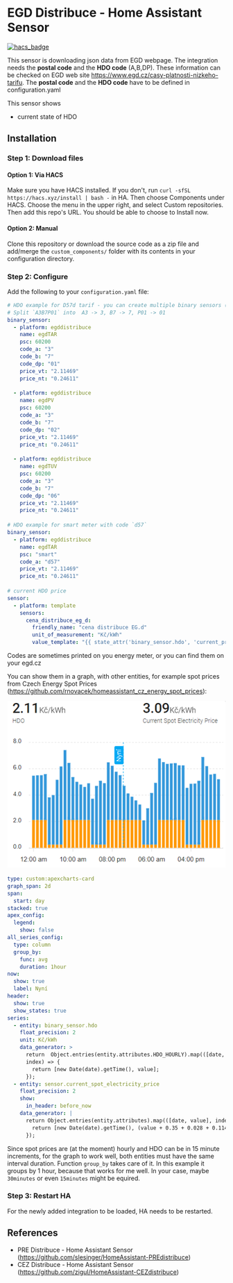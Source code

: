 # EGD Distribuce - Home Assistant Sensor

[![hacs_badge](https://img.shields.io/badge/HACS-Default-orange.svg?style=for-the-badge)](https://github.com/custom-components/hacs)

This sensor is downloading json data from EGD webpage. The integration needs the **postal code** and the **HDO code** (A,B,DP). These information can be checked on EGD web site https://www.egd.cz/casy-platnosti-nizkeho-tarifu.
The **postal code** and the **HDO code** have to be defined in configuration.yaml

This sensor shows

- current state of HDO

## Installation

### Step 1: Download files

#### Option 1: Via HACS

Make sure you have HACS installed. If you don't, run `curl -sfSL https://hacs.xyz/install | bash -` in HA.
Then choose Components under HACS. Choose the menu in the upper right, and select Custom repositories. Then add this repo's URL. You should be able to choose to Install now.

#### Option 2: Manual

Clone this repository or download the source code as a zip file and add/merge the `custom_components/` folder with its contents in your configuration directory.

### Step 2: Configure

Add the following to your `configuration.yaml` file:

```yaml
# HDO example for D57d tarif - you can create multiple binary sensors (A3B7P1 A3B7P2 A3B7P6)
# Split `A3B7P01` into  A3 -> 3, B7 -> 7, P01 -> 01
binary_sensor:
  - platform: egddistribuce
    name: egdTAR
    psc: 60200
    code_a: "3"
    code_b: "7"
    code_dp: "01"
    price_vt: "2.11469"
    price_nt: "0.24611"

  - platform: egddistribuce
    name: egdPV
    psc: 60200
    code_a: "3"
    code_b: "7"
    code_dp: "02"
    price_vt: "2.11469"
    price_nt: "0.24611"

  - platform: egddistribuce
    name: egdTUV
    psc: 60200
    code_a: "3"
    code_b: "7"
    code_dp: "06"
    price_vt: "2.11469"
    price_nt: "0.24611"

# HDO example for smart meter with code `d57`
binary_sensor:
  - platform: egddistribuce
    name: egdTAR
    psc: "smart"
    code_a: "d57"
    price_vt: "2.11469"
    price_nt: "0.24611"

# current HDO price
sensor:
  - platform: template
    sensors:
      cena_distribuce_eg_d:
        friendly_name: "cena distribuce EG.d"
        unit_of_measurement: "Kč/kWh"
        value_template: "{{ state_attr('binary_sensor.hdo', 'current_price')}}"
```

Codes are sometimes printed on you energy meter, or you can find them on your egd.cz

You can show them in a graph, with other entities, for example spot prices from Czech Energy Spot Prices (https://github.com/rnovacek/homeassistant_cz_energy_spot_prices):

![electricity prices graph](docs/graf.png)

```yaml
type: custom:apexcharts-card
graph_span: 2d
span:
  start: day
stacked: true
apex_config:
  legend:
    show: false
all_series_config:
  type: column
  group_by:
    func: avg
    duration: 1hour
now:
  show: true
  label: Nyní
header:
  show: true
  show_states: true
series:
  - entity: binary_sensor.hdo
    float_precision: 2
    unit: Kč/kWh
    data_generator: >
      return  Object.entries(entity.attributes.HDO_HOURLY).map(([date, value],
      index) => {
        return [new Date(date).getTime(), value];
      });
  - entity: sensor.current_spot_electricity_price
    float_precision: 2
    show:
      in_header: before_now
    data_generator: |
      return Object.entries(entity.attributes).map(([date, value], index) => {
        return [new Date(date).getTime(), (value + 0.35 + 0.028 + 0.114 )* 1.21];
      });
```

Since spot prices are (at the moment) hourly and HDO can be in 15 minute increments, for the graph to work well, both entities must have the same interval duration. Function `group_by` takes care of it. In this example it groups by 1 hour, because that works for me well. In your case, maybe `30minutes` or even `15minutes` might be equired.

### Step 3: Restart HA

For the newly added integration to be loaded, HA needs to be restarted.

## References

- PRE Distribuce - Home Assistant Sensor (https://github.com/slesinger/HomeAssistant-PREdistribuce)
- CEZ Distribuce - Home Assistant Sensor (https://github.com/zigul/HomeAssistant-CEZdistribuce)
